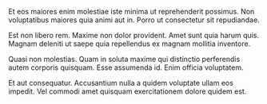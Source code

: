 Et eos maiores enim molestiae iste minima ut reprehenderit possimus. Non voluptatibus maiores quia animi aut in. Porro ut consectetur sit repudiandae.
 Est non libero rem. Maxime non dolor provident. Amet sunt quia harum quis. Magnam deleniti ut saepe quia repellendus ex magnam mollitia inventore.
 Quasi non molestias. Quam in soluta maxime qui distinctio perferendis autem corporis quisquam. Esse assumenda id. Enim officia voluptatem.
 Et aut consequatur. Accusantium nulla a quidem voluptate ullam eos impedit. Vel commodi amet quisquam exercitationem dolore quidem est.